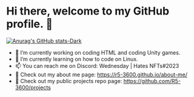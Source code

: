# Hi there, welcome to my GitHub profile. 👋




[![Anurag's GitHub stats-Dark](https://github-readme-stats.vercel.app/api?username=R5-3600&show_icons=true&theme=dark#gh-dark-mode-only)](https://github.com/anuraghazra/github-readme-stats#gh-dark-mode-only)




- 🔭 I’m currently working on coding HTML and coding Unity games.
- 🌱 I’m currently learning on how to code on Linux.
- 📫 You can reach me on Discord: Wednesday | Hates NFTs#2023
- 🔗 Check out my about me page: https://r5-3600.github.io/about-me/
- 🔗 Check out my public projects repo page: https://github.com/R5-3600/projects
